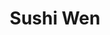 ---
layout: place
title: "Sushi Wen"
permalink: /new-york/staten-island/sushi-wen.html
stateAbbr: NY
stateName: New York
cityName: Staten Island
seo:
  name: "Sushi Wen"
  type: Restaurant
  links: http://www.sushiwenny.com/
description: "Looking for sushi in Staten Island, New York? Check out Sushi Wen for a delightful Japanese dining experience. Enjoy a variety of sushi and other dishes in a..."
place_id: ChIJc7n80ghPwokRLdflrYWY0m0
photos:
  - name: >-
      places/ChIJc7n80ghPwokRLdflrYWY0m0/photos/AeeoHcLopJaOieDBPX4dV-v90JyP-4fjpz1Ow2CXQSsaPhqihru2TQ-XKoFX3pD-J6KtJAGwdif7ug-Y2468F_OK61N8B6L_20thxhGSh25JUCudg1QoHt9NWTZfgY0HOqcstl4kUve7A_yXtB0I4aHgngbwe4QCJmI9ryiHgGeADoFXNBVczkJRkaYhumSY8XG2YHTcaKQZ8K4nZKJ9Wa8aofncENWvATovwPM98LBvgE2l7kODI2Ok7D--xBjn4ZQtJw_K2_93Rv79V-pXcjOBvvPJBQOJL46aCYZLL9iN02aC2Q
    widthPx: 2181
    heightPx: 1636
    authorAttributions:
      - displayName: Sushi Wen Japanese Cuisine
        uri: https://maps.google.com/maps/contrib/118355697631625365389
        photoUri: >-
          https://lh3.googleusercontent.com/a-/ALV-UjWchQxQvFeaemf6AphSTcZ4WhOo_ZawWJrPIRUDlVwgNSZDcV9X=s100-p-k-no-mo
    flagContentUri: >-
      https://www.google.com/local/imagery/report/?cb_client=maps_api_places.places_api&image_key=!1e10!2sAF1QipMbNji2wU4DXpJYjeMUHUBx8YwweZlpCZXgzt0m&hl=en-US
    googleMapsUri: >-
      https://www.google.com/maps/place//data=!3m4!1e2!3m2!1sAF1QipMbNji2wU4DXpJYjeMUHUBx8YwweZlpCZXgzt0m!2e10!4m2!3m1!1s0x89c24f08d2fcb973:0x6dd29885ade5d72d
  - name: >-
      places/ChIJc7n80ghPwokRLdflrYWY0m0/photos/AeeoHcLhc2Fpe7qoVS1Afj1qM988zPSqPkbABBe9U5duTtTaVpQ3xynsdH90fD-BAJPU3oY_pgRHihMSkEutB0dARsh0BpljLq4Ylj3m3GT6O1lSsKVNvcllJ5FYvA-vimPW07b7Vsn_lgPEV2rfSc2Vhl70TAxTtIi9v0uk9OYvkKm6Ar0rS1DA04ludC9gi35MirZan_6ARPO01To21dL4VXvWp7FpdloToHScAcmkWAwCV20QYQcdvG31fTzhj3fy1mAutDTJQ0VuU1NTphA6jBUuIGsCaU76ikBSgLAvh19kIQ
    widthPx: 3024
    heightPx: 1702
    authorAttributions:
      - displayName: Sushi Wen Japanese Cuisine
        uri: https://maps.google.com/maps/contrib/118355697631625365389
        photoUri: >-
          https://lh3.googleusercontent.com/a-/ALV-UjWchQxQvFeaemf6AphSTcZ4WhOo_ZawWJrPIRUDlVwgNSZDcV9X=s100-p-k-no-mo
    flagContentUri: >-
      https://www.google.com/local/imagery/report/?cb_client=maps_api_places.places_api&image_key=!1e10!2sAF1QipO5evT5F53nQwPRTnGN9_lL7x65fpsKlU0wdfwP&hl=en-US
    googleMapsUri: >-
      https://www.google.com/maps/place//data=!3m4!1e2!3m2!1sAF1QipO5evT5F53nQwPRTnGN9_lL7x65fpsKlU0wdfwP!2e10!4m2!3m1!1s0x89c24f08d2fcb973:0x6dd29885ade5d72d
  - name: >-
      places/ChIJc7n80ghPwokRLdflrYWY0m0/photos/AeeoHcLRYxcT36DxGfRE9I0x4IN1_afDlfSC7AKuzc1s7JXFgp7UAMxfjPkWo3CkoVxB8Cpac06ZrBUxFvp8Aji-3VcuIVE9uygKfL27wNpi8mczDVwvixFwcKWDasIDbmiXOQWrJniultJ-fdpHy37O9KJOaBNNGPJSW5Wx93jmCevIbI8B2wGu-hH-yWcb0GKByTHb13cNai-J_u15_31Fc1FPNtNOAJmUq7LQ4jP4n4fxLSAlacUF_GouIwWV7Bv6pMmQKm61qMlntBI133JZfY-ZGXo2wsa2kE4R_azsXYMcaA
    widthPx: 3024
    heightPx: 4032
    authorAttributions:
      - displayName: Sushi Wen Japanese Cuisine
        uri: https://maps.google.com/maps/contrib/118355697631625365389
        photoUri: >-
          https://lh3.googleusercontent.com/a-/ALV-UjWchQxQvFeaemf6AphSTcZ4WhOo_ZawWJrPIRUDlVwgNSZDcV9X=s100-p-k-no-mo
    flagContentUri: >-
      https://www.google.com/local/imagery/report/?cb_client=maps_api_places.places_api&image_key=!1e10!2sAF1QipN7gYf8GNmN3LcBD6bwm44oytEf4ZXxUl7nZooF&hl=en-US
    googleMapsUri: >-
      https://www.google.com/maps/place//data=!3m4!1e2!3m2!1sAF1QipN7gYf8GNmN3LcBD6bwm44oytEf4ZXxUl7nZooF!2e10!4m2!3m1!1s0x89c24f08d2fcb973:0x6dd29885ade5d72d
  - name: >-
      places/ChIJc7n80ghPwokRLdflrYWY0m0/photos/AeeoHcIqqs26P_DqtS9P-8UU6roaZ_e3_e3swe46ZQGxZe5nYU3u23OK5DJoJdNX7yYJSzvQ7JZ7Hu6XzT6uTM3iUYt2lH-c75eVClBTQmMpB4dsZOBqVJZo4mMolHxtdgVgwMOaPGFCNogTrivF_gOW2d_xEBTAgv9I9ZswwIA20bxnF5FjeXP02GwlJjXollS9hLqS7TqoWUM-coeoz18ChT9arNqvoeyyyHsfCd6kQHmLbNG7eW0C09vyaA56H1GI3sxw2YT2N-Ldkewcw75jHEgk_n6cu-8DLE1r-zxdN-T8sVnFVxJvej6vgTAoLUku2GUlokyVuGHAyZhBmUQEVivhcB2oOZqNN51TFrQ6laOeJhvOweOexHBBq6hjv1lsLuo78gprfr4UPc3H95rR0F_Fn3J9X_DN6oh5v2OZVy7OiCU
    widthPx: 4000
    heightPx: 3000
    authorAttributions:
      - displayName: Lisy M.
        uri: https://maps.google.com/maps/contrib/115662389562696915148
        photoUri: >-
          https://lh3.googleusercontent.com/a/ACg8ocLGyLgObqw62RPI-xRep6MQJnY8baSBBrqpoauO4p0kl7hXTA=s100-p-k-no-mo
    flagContentUri: >-
      https://www.google.com/local/imagery/report/?cb_client=maps_api_places.places_api&image_key=!1e10!2sCIHM0ogKEICAgIDh3YfRwQE&hl=en-US
    googleMapsUri: >-
      https://www.google.com/maps/place//data=!3m4!1e2!3m2!1sCIHM0ogKEICAgIDh3YfRwQE!2e10!4m2!3m1!1s0x89c24f08d2fcb973:0x6dd29885ade5d72d
  - name: >-
      places/ChIJc7n80ghPwokRLdflrYWY0m0/photos/AeeoHcLdabp2u5i2Nv96o2fT3L3O6Uu-CGOfvYLhpB_JfKdBohUOoqFpKNWHSXtYRu6Hwl3AtYQwFEFLIMkyO2xAMWLLVM2HXZ7lxJ9aFtO2qTC9jOhh4NMaLY6U9OfzMYUfpkJ_SquHWt_BXpNT0zKL1y2Dy_OA3OgUsg3xKA52WXrBy_a2G8OxfaIzyEu0oSHLj75tRCIbFQFyXeyd3FS-kIWQ6PtipakhEsSiKXhJnbEVo-PLhSPg_Wr9-TXpVqhaNQBBQo0efRaO-o8B5wH7nuLE1dWNhT-HQt9dmlbhUApkqg
    widthPx: 3018
    heightPx: 3018
    authorAttributions:
      - displayName: Sushi Wen Japanese Cuisine
        uri: https://maps.google.com/maps/contrib/118355697631625365389
        photoUri: >-
          https://lh3.googleusercontent.com/a-/ALV-UjWchQxQvFeaemf6AphSTcZ4WhOo_ZawWJrPIRUDlVwgNSZDcV9X=s100-p-k-no-mo
    flagContentUri: >-
      https://www.google.com/local/imagery/report/?cb_client=maps_api_places.places_api&image_key=!1e10!2sAF1QipO7FwF4wXya-8GTwotjMIkh-UyoGdekPJuIzvAB&hl=en-US
    googleMapsUri: >-
      https://www.google.com/maps/place//data=!3m4!1e2!3m2!1sAF1QipO7FwF4wXya-8GTwotjMIkh-UyoGdekPJuIzvAB!2e10!4m2!3m1!1s0x89c24f08d2fcb973:0x6dd29885ade5d72d
  - name: >-
      places/ChIJc7n80ghPwokRLdflrYWY0m0/photos/AeeoHcJMoNvQKiKMyZHNzOLF-qXm1HcsSv4nYuBR8DF_eDjsxn54Q2NwJJR8iAW9cJ3D2exdW6Dq0yq7G9cJAGpIriHD4VevnxSEM8GWqztJ_TqI1bDWsv3BU7jbCAYHowWWhdVXnM9oNeQ4khQbSXlSWKnCTHkJgG-bShHl7z7eLHHBYN4ehpQKmpiKVXQ5P-dOyJlNbfyAVOB4L2u9FRDjvxPr9EiClf60h3-n_-12r1T2JE--pOmOLs5vIOCxE7KEza45VB-A8QckiNVf4iX5VG6JhqNm1JLlinhTzqUcPLoAyLRS3tr3Ax9OpnoN-hOwsK0yMLs1cPXWBE7WR6cITXnVVCcCkdtYrhSH8Y2j8shHyAerO2MAQBxrhYB2QLTAvtX-fyUqnxlBXoXAaTe8SVDcsMFluLLp0qEK00GQKWY0VJsh
    widthPx: 4032
    heightPx: 3024
    authorAttributions:
      - displayName: Anson Byun
        uri: https://maps.google.com/maps/contrib/103108947755713900382
        photoUri: >-
          https://lh3.googleusercontent.com/a/ACg8ocLlU7vkLjexrI-ga_tpn74PeIfjRjJtjk8A0KB-Ax9eNlv1Cfw=s100-p-k-no-mo
    flagContentUri: >-
      https://www.google.com/local/imagery/report/?cb_client=maps_api_places.places_api&image_key=!1e10!2sCIHM0ogKEICAgIDfjJe5_AE&hl=en-US
    googleMapsUri: >-
      https://www.google.com/maps/place//data=!3m4!1e2!3m2!1sCIHM0ogKEICAgIDfjJe5_AE!2e10!4m2!3m1!1s0x89c24f08d2fcb973:0x6dd29885ade5d72d
  - name: >-
      places/ChIJc7n80ghPwokRLdflrYWY0m0/photos/AeeoHcIGeiSB-R9-WHdqDFvzan-Aj_IN-JQAdMlqtGT-rjQAxyG6_MOLxL8VPuthmvZCf1ltdQR4G2KX7Cuw4SDdUsGrKJwrpeqfwmmIHNVVXYDkR0I231uMcX80xZZ2qlcHzlv4JLmOGIgNNiwV2LdrrysfT0JGFmbh0lTXZhqLzeG4oPB0tND2tDrFt4ohkwP45cJ_IxFDHChDRsHo1OSAJO4Qy27qDsoIDxXRYRDo1UT6OStPJQz4gMjB_TC4HNB4bJEw3Ju_zTf5jjlVRvlKesGYnp-FesA53uPlCin33rJN7Jbk4rCHkjJY9YM-dOkdzZxikSTTHfijnwcnMRPHHGxLMj8G8Y6OiTjXObt1gesMCbjoB7-pC5AvUNZQmkdqoVErxkWOjpjAalFM2RQWiFOAkRBEBeipd4D3wMr88olX5QHK
    widthPx: 4608
    heightPx: 2184
    authorAttributions:
      - displayName: Danny Gotay
        uri: https://maps.google.com/maps/contrib/114085392644961491865
        photoUri: >-
          https://lh3.googleusercontent.com/a-/ALV-UjVx4j68duZzxi1awQnE7AZmOqluhINEDIIN4JOnDKYXdFDfP250=s100-p-k-no-mo
    flagContentUri: >-
      https://www.google.com/local/imagery/report/?cb_client=maps_api_places.places_api&image_key=!1e10!2sCIHM0ogKEICAgIDR5bzenwE&hl=en-US
    googleMapsUri: >-
      https://www.google.com/maps/place//data=!3m4!1e2!3m2!1sCIHM0ogKEICAgIDR5bzenwE!2e10!4m2!3m1!1s0x89c24f08d2fcb973:0x6dd29885ade5d72d
  - name: >-
      places/ChIJc7n80ghPwokRLdflrYWY0m0/photos/AeeoHcKoNN40uA_k6ysBQY9cqQKoFtmM9lIGGkidekjZ23tbG_cM77XsH1OBEz4uB9bI-17Zs_VxorEEXomKZjKheX06u1BZ0YiYNIAarFbK47SKU02y4CjaYooL7nTheXg0sk9MFRyYEgDsr4OF6GSy4w66KmEFYTjEMD9kduPb8_q_jdbsYd4GMNPRcqcQ1Gop78a6T4KvupDzhcsUHMyyshtGVyWtAVo3r9EKOtXClE9hWn9po93gYVGIqd4fKv0Bb4lkUK_Vy8wJjDY2E8vTyhcwzEdEgPZYgFm6q5s8hFjeJNAdLNTJ8-lwMR-uPlZd8Bm-P2VHExlDfpPyiWesQrw5ixwt8Ww96qxJL45fml69XUFQze3yWQsQ2NeAOFui82CHGaSWHtWJxC-41OONLwxro9WaVWLJmBYqPVGtNw0
    widthPx: 3024
    heightPx: 4032
    authorAttributions:
      - displayName: Kseniia Boro
        uri: https://maps.google.com/maps/contrib/108442945132269227781
        photoUri: >-
          https://lh3.googleusercontent.com/a/ACg8ocLdGpWUHWtDQH59i_PpieEwK_7_hOQnpnV0aLi4as6QVanVeLs=s100-p-k-no-mo
    flagContentUri: >-
      https://www.google.com/local/imagery/report/?cb_client=maps_api_places.places_api&image_key=!1e10!2sCIHM0ogKEICAgIDJ6ty9DQ&hl=en-US
    googleMapsUri: >-
      https://www.google.com/maps/place//data=!3m4!1e2!3m2!1sCIHM0ogKEICAgIDJ6ty9DQ!2e10!4m2!3m1!1s0x89c24f08d2fcb973:0x6dd29885ade5d72d
  - name: >-
      places/ChIJc7n80ghPwokRLdflrYWY0m0/photos/AeeoHcIN_SaqSo1icgdKsqt1qbSdz5laGWRFY8V_MpILySS59iXNTUNisbs2yNygYvaIO8aPz_pgqkyLxAn7WdXafAHsNPOuOSzncjHcmEkYM2pU_WWIvjST9U0oRWnDTsvo99wDnMECo2Ew-cy6vsCLxDH_FiS3WwQEhptEb23EHeL0C9v8H7p6JpnBpYzLFfiZxCAZJhLbS7nLbQ6d_btUCyIyceuoM-uyPn1R-du9z71NlfL7QDcgpr2Tfeo582oUWD5K6FBk7cVS0MtE7QqvJcm3YlLiucCZ_Y7HqDRSn9vQE76IsOta11Wc8SA1069Gu0_1aBEfB2IE9TwiM0NcjxI6fTLIqAI4MyLgwrtHuu_xa5zs1EgplEIBlNB-LzVFUqYHh95is9Yh2tCnOoSFPeNnPaLw5ybaBKtlj8Z4HqiBC1S0
    widthPx: 4000
    heightPx: 3000
    authorAttributions:
      - displayName: Nyree Martinez
        uri: https://maps.google.com/maps/contrib/104890443386734037255
        photoUri: >-
          https://lh3.googleusercontent.com/a-/ALV-UjUzsXn29abs6Rlv50cOkpgGivoBIAQhCl2116Qpm7hNOQdnbNqS=s100-p-k-no-mo
    flagContentUri: >-
      https://www.google.com/local/imagery/report/?cb_client=maps_api_places.places_api&image_key=!1e10!2sCIHM0ogKEICAgICl0Ini-gE&hl=en-US
    googleMapsUri: >-
      https://www.google.com/maps/place//data=!3m4!1e2!3m2!1sCIHM0ogKEICAgICl0Ini-gE!2e10!4m2!3m1!1s0x89c24f08d2fcb973:0x6dd29885ade5d72d
  - name: >-
      places/ChIJc7n80ghPwokRLdflrYWY0m0/photos/AeeoHcL2xKewCFCf-Zl-GdS9-R1LST9djmpiGifu0ty-g9elaPnLaAGJJ17-R0PbkVjyavCM8vUNyVBi8FYp4kRL6O9ndqQOI5mRSXniqiAvboDtzAQ7GOFSbp-BmZWlH4sFSkdXff641iXmlWNk-5g5zE2d3M-D5ktraJZ2QbCrko-WS3r-NN77WhmFoJWZSV78_Ec7Tfb_R9bdVexlDNEJm51lvHt3v9-eGz3cHowbSQ7ihO9pVb8Yr3WT302yWPrpdPijpGvrp8vMBWowYEei97VTCzv46du9bMNR_wwPVm0U-ojhH40QH1_JwalZji9w7zghuuhr2yzd00QYl3QJhvaR4fozo8BsreqaS4AsHFgjF3mhMVmqrWxgyPePE1-0FPGNnZid-stANL-RHM4ED3KExMdramDHOfA5Q02lom1aBpDV
    widthPx: 922
    heightPx: 589
    authorAttributions:
      - displayName: Rey Davila
        uri: https://maps.google.com/maps/contrib/104240219701968268175
        photoUri: >-
          https://lh3.googleusercontent.com/a/ACg8ocJIm_PK-Pv59sZ5A1Dwh-WgIO41U70y703CgyH6hYdppmBI2Q=s100-p-k-no-mo
    flagContentUri: >-
      https://www.google.com/local/imagery/report/?cb_client=maps_api_places.places_api&image_key=!1e10!2sCIHM0ogKEICAgIDpmY63ywE&hl=en-US
    googleMapsUri: >-
      https://www.google.com/maps/place//data=!3m4!1e2!3m2!1sCIHM0ogKEICAgIDpmY63ywE!2e10!4m2!3m1!1s0x89c24f08d2fcb973:0x6dd29885ade5d72d
address: 856 Castleton Ave, Staten Island, NY 10310, USA
street: 856 Castleton Ave
city: Staten Island
state: NY
zip: '10310'
country: USA
neighborhood: Randall Manor
latitude: '40.634636'
longitude: '-74.110892'
accessibility_options:
  wheelchairAccessibleEntrance: true
  wheelchairAccessibleRestroom: true
  wheelchairAccessibleSeating: true
business_status: OPERATIONAL
name: Sushi Wen
google_maps_links:
  directionsUri: >-
    https://www.google.com/maps/dir//''/data=!4m7!4m6!1m1!4e2!1m2!1m1!1s0x89c24f08d2fcb973:0x6dd29885ade5d72d!3e0
  placeUri: https://maps.google.com/?cid=7913555195158976301
  writeAReviewUri: >-
    https://www.google.com/maps/place//data=!4m3!3m2!1s0x89c24f08d2fcb973:0x6dd29885ade5d72d!12e1
  reviewsUri: >-
    https://www.google.com/maps/place//data=!4m4!3m3!1s0x89c24f08d2fcb973:0x6dd29885ade5d72d!9m1!1b1
  photosUri: >-
    https://www.google.com/maps/place//data=!4m3!3m2!1s0x89c24f08d2fcb973:0x6dd29885ade5d72d!10e5
primary_type: Japanese Restaurant
opening_hours:
  regular: null
  current: null
secondary_opening_hours:
  regular:
    weekdayDescriptions: null
    type: null
  current:
    weekdayDescriptions: null
    type: null
phone: (718) 816-8279
price_level: null
price_range: $20 &ndash; $30
rating: '4.8'
rating_count: 239
website: http://www.sushiwenny.com/
reviews:
  - name: >-
      places/ChIJc7n80ghPwokRLdflrYWY0m0/reviews/ChZDSUhNMG9nS0VJQ0FnTUNJNGFYMkF3EAE
    relativePublishTimeDescription: a week ago
    rating: 5
    text:
      text: >-
        I have always passed by this restaurant and I always day I will go but
        today was the first time I went and woww it lived up to my expectations.

        Is very clean, the place is so nice it feels so peaceful and the
        employees are very nice too.

        Food was amazing and so fresh! Also the service was very very fast!! It
        definitely became one of my favorite places, I regret not going there
        before !!

        I a 10000% recommend it!!!
      languageCode: en
    originalText:
      text: >-
        I have always passed by this restaurant and I always day I will go but
        today was the first time I went and woww it lived up to my expectations.

        Is very clean, the place is so nice it feels so peaceful and the
        employees are very nice too.

        Food was amazing and so fresh! Also the service was very very fast!! It
        definitely became one of my favorite places, I regret not going there
        before !!

        I a 10000% recommend it!!!
      languageCode: en
    authorAttribution:
      displayName: Rita Aguilar
      uri: https://www.google.com/maps/contrib/101895674881885839318/reviews
      photoUri: >-
        https://lh3.googleusercontent.com/a-/ALV-UjVlwHFiVplsJ4ub3ZsA-v90b0RE8pjxOs6O4I29rReU_nI2fhtW=s128-c0x00000000-cc-rp-mo
    publishTime: '2025-04-02T17:45:16.341943Z'
    flagContentUri: >-
      https://www.google.com/local/review/rap/report?postId=ChZDSUhNMG9nS0VJQ0FnTUNJNGFYMkF3EAE&d=17924085&t=1
    googleMapsUri: >-
      https://www.google.com/maps/reviews/data=!4m6!14m5!1m4!2m3!1sChZDSUhNMG9nS0VJQ0FnTUNJNGFYMkF3EAE!2m1!1s0x89c24f08d2fcb973:0x6dd29885ade5d72d
  - name: >-
      places/ChIJc7n80ghPwokRLdflrYWY0m0/reviews/ChZDSUhNMG9nS0VJQ0FnTUNJMy1fTE9REAE
    relativePublishTimeDescription: a week ago
    rating: 5
    text:
      text: >-
        What a wonderful place! Not only is the food delicious, but they made a
        little mix up on our order, so the hostess walked over the correct order
        herself!  She didn't want us to have to wait for the delivery guy again!
        Exceptional customer service!
      languageCode: en
    originalText:
      text: >-
        What a wonderful place! Not only is the food delicious, but they made a
        little mix up on our order, so the hostess walked over the correct order
        herself!  She didn't want us to have to wait for the delivery guy again!
        Exceptional customer service!
      languageCode: en
    authorAttribution:
      displayName: Sal Piscicelli
      uri: https://www.google.com/maps/contrib/114196888880349349502/reviews
      photoUri: >-
        https://lh3.googleusercontent.com/a-/ALV-UjWLQ77P3YEdaLRVBSxYMMAjALCh8AHVOKtvJhJL3_c0dh6XEpo=s128-c0x00000000-cc-rp-mo
    publishTime: '2025-04-05T21:24:50.392672Z'
    flagContentUri: >-
      https://www.google.com/local/review/rap/report?postId=ChZDSUhNMG9nS0VJQ0FnTUNJMy1fTE9REAE&d=17924085&t=1
    googleMapsUri: >-
      https://www.google.com/maps/reviews/data=!4m6!14m5!1m4!2m3!1sChZDSUhNMG9nS0VJQ0FnTUNJMy1fTE9REAE!2m1!1s0x89c24f08d2fcb973:0x6dd29885ade5d72d
  - name: >-
      places/ChIJc7n80ghPwokRLdflrYWY0m0/reviews/ChZDSUhNMG9nS0VJQ0FnSURKNnR5ZUVREAE
    relativePublishTimeDescription: a year ago
    rating: 4
    text:
      text: >-
        A small cafe, with about 15 seating tables. When we arrived, we were the
        only visitors. The rolls were served in about 15 minutes. In general, it
        was delicious, but for me they were salty and I would like a more
        memorable taste so that you could eat and enjoy it directly, I lacked
        sophistication in taste. We also took fried vanilla ice cream and it was
        so fun!
      languageCode: en
    originalText:
      text: >-
        A small cafe, with about 15 seating tables. When we arrived, we were the
        only visitors. The rolls were served in about 15 minutes. In general, it
        was delicious, but for me they were salty and I would like a more
        memorable taste so that you could eat and enjoy it directly, I lacked
        sophistication in taste. We also took fried vanilla ice cream and it was
        so fun!
      languageCode: en
    authorAttribution:
      displayName: Kseniia Boro
      uri: https://www.google.com/maps/contrib/108442945132269227781/reviews
      photoUri: >-
        https://lh3.googleusercontent.com/a/ACg8ocLdGpWUHWtDQH59i_PpieEwK_7_hOQnpnV0aLi4as6QVanVeLs=s128-c0x00000000-cc-rp-mo-ba4
    publishTime: '2023-07-14T23:32:01.537303Z'
    flagContentUri: >-
      https://www.google.com/local/review/rap/report?postId=ChZDSUhNMG9nS0VJQ0FnSURKNnR5ZUVREAE&d=17924085&t=1
    googleMapsUri: >-
      https://www.google.com/maps/reviews/data=!4m6!14m5!1m4!2m3!1sChZDSUhNMG9nS0VJQ0FnSURKNnR5ZUVREAE!2m1!1s0x89c24f08d2fcb973:0x6dd29885ade5d72d
  - name: >-
      places/ChIJc7n80ghPwokRLdflrYWY0m0/reviews/ChdDSUhNMG9nS0VJQ0FnSUNEbmZTNWl3RRAB
    relativePublishTimeDescription: a year ago
    rating: 5
    text:
      text: >-
        They are friendly and hardworking, serve good food and affordable price.
        I wish their business stay long.


        I ordered Hana Hana roll, it was a creative and enjoyable dish. This
        place is my friend's' favorite. we ordered a lot but only $30 +tip per
        person.
      languageCode: en
    originalText:
      text: >-
        They are friendly and hardworking, serve good food and affordable price.
        I wish their business stay long.


        I ordered Hana Hana roll, it was a creative and enjoyable dish. This
        place is my friend's' favorite. we ordered a lot but only $30 +tip per
        person.
      languageCode: en
    authorAttribution:
      displayName: Kaoru S
      uri: https://www.google.com/maps/contrib/109967409479894139139/reviews
      photoUri: >-
        https://lh3.googleusercontent.com/a/ACg8ocJFzxjCdcTA95qq-3r6sbtfj8XZrkMpy7ynolNJvUjOCWn-tQ=s128-c0x00000000-cc-rp-mo-ba5
    publishTime: '2024-03-31T12:59:09.882786Z'
    flagContentUri: >-
      https://www.google.com/local/review/rap/report?postId=ChdDSUhNMG9nS0VJQ0FnSUNEbmZTNWl3RRAB&d=17924085&t=1
    googleMapsUri: >-
      https://www.google.com/maps/reviews/data=!4m6!14m5!1m4!2m3!1sChdDSUhNMG9nS0VJQ0FnSUNEbmZTNWl3RRAB!2m1!1s0x89c24f08d2fcb973:0x6dd29885ade5d72d
  - name: >-
      places/ChIJc7n80ghPwokRLdflrYWY0m0/reviews/ChdDSUhNMG9nS0VJQ0FnSURabjVIT3FnRRAB
    relativePublishTimeDescription: a year ago
    rating: 5
    text:
      text: >-
        BingBing and the other female waitress were both incredibly friendly,
        kind, and social! We came in very late but they accommodated us with no
        issues at all and even allowed us the option of ordering more food even
        as they were preparing to close up for the night, which we really
        appreciated! The rolls and mackerel sashimi were all very fresh and the
        food arrived quickly and was aesthetically pleasing. We will definitely
        come back next time to try their wide ranging selection of foods! One
        area of improvement is to add just a bit more of the lobster salad in
        the green tea roll, for the other ingredients easily overpowered the
        taste of the lobster. Asides from that, we definitely had a pleasurable
        experience!


        Thank you for reading and best of luck! (:
      languageCode: en
    originalText:
      text: >-
        BingBing and the other female waitress were both incredibly friendly,
        kind, and social! We came in very late but they accommodated us with no
        issues at all and even allowed us the option of ordering more food even
        as they were preparing to close up for the night, which we really
        appreciated! The rolls and mackerel sashimi were all very fresh and the
        food arrived quickly and was aesthetically pleasing. We will definitely
        come back next time to try their wide ranging selection of foods! One
        area of improvement is to add just a bit more of the lobster salad in
        the green tea roll, for the other ingredients easily overpowered the
        taste of the lobster. Asides from that, we definitely had a pleasurable
        experience!


        Thank you for reading and best of luck! (:
      languageCode: en
    authorAttribution:
      displayName: J W
      uri: https://www.google.com/maps/contrib/104172569745277493980/reviews
      photoUri: >-
        https://lh3.googleusercontent.com/a/ACg8ocJFTiJHgTx3T45kJbeGtz0Y4ITDkYFLFZUQguDfaOYGdwFyPg=s128-c0x00000000-cc-rp-mo-ba5
    publishTime: '2023-10-09T03:25:24.627669Z'
    flagContentUri: >-
      https://www.google.com/local/review/rap/report?postId=ChdDSUhNMG9nS0VJQ0FnSURabjVIT3FnRRAB&d=17924085&t=1
    googleMapsUri: >-
      https://www.google.com/maps/reviews/data=!4m6!14m5!1m4!2m3!1sChdDSUhNMG9nS0VJQ0FnSURabjVIT3FnRRAB!2m1!1s0x89c24f08d2fcb973:0x6dd29885ade5d72d
parking_options:
  freeStreetParking: true
  paidStreetParking: true
  valetParking: false
payment_options:
  acceptsCreditCards: true
  acceptsDebitCards: true
  acceptsCashOnly: false
  acceptsNfc: true
allow_dogs: null
curbside_pickup: false
delivery: true
dine_in: true
good_for_children: true
good_for_groups: null
good_for_sports: false
live_music: false
menu_for_children: false
outdoor_seating: false
reservable: true
restroom: true
serves_beer: true
serves_breakfast: null
serves_brunch: null
serves_cocktails: null
serves_coffee: null
serves_dinner: true
serves_dessert: true
serves_lunch: true
serves_vegetarian_food: true
serves_wine: true
takeout: true
summary: null

---